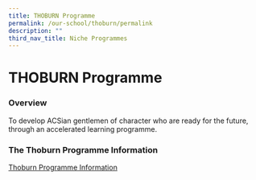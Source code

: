 ```yaml
---
title: THOBURN Programme
permalink: /our-school/thoburn/permalink
description: ""
third_nav_title: Niche Programmes
---
```

THOBURN Programme
=================

### Overview

To develop ACSian gentlemen of character who are ready for the future, through an accelerated learning programme.

### The Thoburn Programme Information
[Thoburn Programme Information](/files/Thoburn%20Programme%20ACSJ%20Website%20Write-up.pdf)